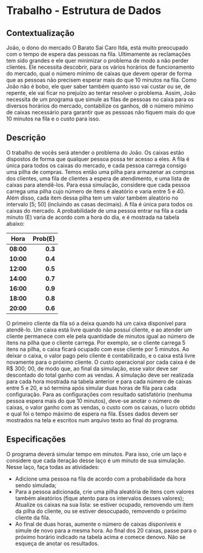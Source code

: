 # Trabalho - Estrutura de Dados

## Contextualização  
João, o dono do mercado O Barato Sai Caro ltda, está muito preocupado com o tempo
de espera das pessoas na fila. Ultimamente as reclamações tem sido grandes e ele quer
minimizar o problema de modo a não perder clientes. Ele necessita descobrir, para os vários
horários de funcionamento do mercado, qual o número mínimo de caixas que devem operar
de forma que as pessoas não precisem esperar mais do que 10 minutos na fila.
Como João não é bobo, ele quer saber também quanto isso vai custar ou se, de repente,
ele vai ficar no prejuízo ao tentar resolver o problema.
Assim, João necessita de um programa que simule as filas de pessoas no caixa para os
diversos horários do mercado, contabilize os ganhos, dê o número mínimo de caixas necessário
para garantir que as pessoas não fiquem mais do que 10 minutos na fila e o custo para isso.

## Descrição  
O trabalho de vocês será atender o problema do João. Os caixas estão dispostos de forma
que qualquer pessoa possa ter acesso a eles. A fila é única para todos os caixas do mercado, e
cada pessoa carrega consigo uma pilha de compras. Temos então uma pilha para armazenar
as compras dos clientes, uma fila de clientes a espera de atendimento, e uma lista de caixas
para atendê-los.
Para essa simulação, considere que cada pessoa carrega uma pilha cujo número de itens
é aleatório e varia entre 5 e 40. Além disso, cada item dessa pilha tem um valor também
aleatório no intervalo [5; 50] (incluindo as casas decimais).
A fila é única para todos os caixas do mercado. A probabilidade de uma pessoa entrar
na fila a cada minuto (E) varia de acordo com a hora do dia, e é mostrada na tabela abaixo:  

   Hora  | Prob(E) 
:-------:|-------: 
**08:00**|**0.3**  
**10:00**|**0.4**     
**12:00**|**0.5**     
**14:00**|**0.7**     
**16:00**|**0.9**     
**18:00**|**0.8**     
**20:00**|**0.6**     
    
O primeiro cliente da fila só a deixa quando há um caixa disponível para atendê-lo. Um
caixa está livre quando não possuí cliente, e ao atender um cliente permanece com ele pela
quantidade de minutos igual ao número de itens na pilha que o cliente carrega. Por exemplo,
se o cliente carrega 5 itens na pilha, o caixa ficará ocupado com esse cliente por 5 minutos.
Ao deixar o caixa, o valor pago pelo cliente é contabilizado, e o caixa está livre novamente
para o próximo cliente.
O custo operacional por cada caixa é de R$ 300; 00, de modo que, ao final da simulação,
esse valor deve ser descontado do total ganho com as vendas.
A simulação deve ser realizada para cada hora mostrada na tabela anterior e para cada
número de caixas entre 5 e 20, e só termina após simular duas horas de fila para cada
configuração. Para as configurações com resultado satisfatório (nenhuma pessoa espera
mais do que 10 minutos), deve-se anotar o número de caixas, o valor ganho com as vendas,
o custo com os caixas, o lucro obtido e qual foi o tempo máximo de espera na fila. Esses
dados devem ser mostrados na tela e escritos num arquivo texto ao final do programa.
  
## Especificações  

O programa deverá simular tempo em minutos. Para isso, crie um laço e considere que cada
iteração desse laço é um minuto de sua simulação. Nesse laço, faça todas as atividades:
- Adicione uma pessoa na fila de acordo com a probabilidade da hora sendo simulada;
- Para a pessoa adicionada, crie uma pilha aleatória de itens com valores também aleatórios
(fique atento para os intervalos desses valores);
Atualize os caixas na sua lista: se estiver ocupado, removendo um item da pilha do
cliente, ou se estiver desocupado, removendo o próximo cliente da fila.
- Ao final de duas horas, aumente o número de caixas disponíveis e simule de novo para
a mesma hora. Ao final dos 20 caixas, passe para o próximo horário indicado na tabela
acima e comece denovo. Não se esqueça de anotar os resultados.